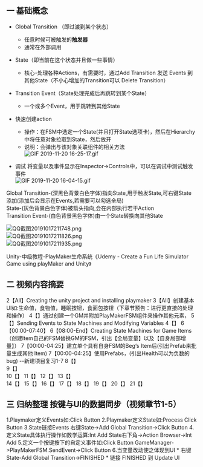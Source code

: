 
## 一 基础概念  
* Global Transition （即过渡到某个状态）   
    * 任意时候可被触发的**触发器**  
    * 通常在外部调用  

* State（即当前在这个状态并且做一些事情）  
    * 核心-处理各种Actions，有需要时，通过Add Transition 发送 Events 到其他State（不小心增加的Transition可以 Delete Transition）  

* Transition Event（State处理完成后再跳转到某个State）   
    * 一个或多个Event，用于跳转到其他State  

* 快速创建action   
    * 操作：在FSM中选定一个State(并且打开State选项卡)，然后在Hierarchy中将任意对象拉取到State，然后放开  
    * 说明：会弹出与该对象关联组件的相关方法  
![GIF 2019-11-20 16-25-17.gif](https://i.loli.net/2019/11/20/67eQ1Oz4NAbhWIH.gif)  

* 调试 将变量以及事件显示在Inspector->Controls中，可以在调试中测试触发事件  
![GIF 2019-11-20 16-04-15.gif](https://i.loli.net/2019/11/20/qXM2Ybj1twJS46z.gif)  

Global Transition-(深黑色背景白色字体)指向State,用于触发State,可右键State添加(添加后会显示在Events,若需要可以勾选全局)  
State-(灰色背景白色字体)被箭头指向,会在内部执行若干Action  
Transition Event-(白色背景黑色字体)由一个State转换向其他State  

![QQ截图20191017211748.png](https://i.loli.net/2019/10/17/4cdpe3yrjbT81iN.png)  
![QQ截图20191017211826.png](https://i.loli.net/2019/10/17/DuQZoHS3in9gEvY.png)  
![QQ截图20191017211935.png](https://i.loli.net/2019/10/17/k2ZnH5JszfCbKgp.png)  

Unity-中级教程-PlayMaker生命系统《Udemy - Create a Fun Life Simulator Game using playMaker and Unity》  

## 二 视频内容摘要  
2【All】Creating the unity project and installing playmaker
3【All】创建基本UI如:生命值，食物值，睡眠按钮，食面包按钮（下章节预告：进行更直接的处理和操作）
4【】通过创建一个GM并附加PlayMakerFSM组件来操作其他元素，
5【】Sending Events to State Machines and Modifying Variables 
4【】
6【00:00-07:40】
6【08:00-End】Creating State Machines for Game Items（创建Item自己的FSM替换GM的FSM，引出【全局变量】以及【自身局部增量】）
7【00:00-04:25】建立单个具有自身FSM的Beg‘s Item后(引出Prefab来批量生成其他 Item)
7【00:00-04:25】使用Prefabs，(引出Health可以为负数的bug)
--新建项目复习1-7
8【】    
9【】    
10【】
11【】
12【】
13【】   
14【】
15【】
16【】
17【】
18【】
19【】
20【】
21【】   

##  三 归纳整理 按键与UI的数据同步（视频章节1-5）
1.Playmaker定义Events如:Click Button
2.Playmaker定义State如:Process Click Button
3.State链接Events
    右键State->Add Global Transition->Click Button
4.定义State具体执行操作如数学运算:Int Add
    State右下角->Action Browser->Int Add
5.定义一个按键按下的自定义事件如:Click Button
    GameManager->PlayMakerFSM.SendEvent->Click Button
6.当变量改动使之体现到UI
    * 右键State-Add Global Transition->FINISHED
    * 链接 FINISHED 到 Update UI
